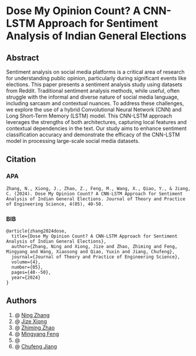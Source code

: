 # Dose My Opinion Count? A CNN-LSTM Approach for Sentiment Analysis of Indian General Elections


## Abstract
Sentiment analysis on social media platforms is a critical area of research for understanding public opinion,
particularly during significant events like elections. This paper presents a sentiment analysis study using datasets from
Reddit. Traditional sentiment analysis methods, while useful, often struggle with the informal and diverse nature of social
media language, including sarcasm and contextual nuances. To address these challenges, we explore the use of a hybrid
Convolutional Neural Network (CNN) and Long Short-Term Memory (LSTM) model. This CNN-LSTM approach
leverages the strengths of both architectures, capturing local features and contextual dependencies in the text. Our study
aims to enhance sentiment classification accuracy and demonstrate the efficacy of the CNN-LSTM model in processing
large-scale social media datasets.

## Citation
### APA
```
Zhang, N., Xiong, J., Zhao, Z., Feng, M., Wang, X., Qiao, Y., & Jiang, C. (2024). Dose My Opinion Count? A CNN-LSTM Approach for Sentiment Analysis of Indian General Elections. Journal of Theory and Practice of Engineering Science, 4(05), 40-50.
```
### BIB

```
@article{zhang2024dose,
  title={Dose My Opinion Count? A CNN-LSTM Approach for Sentiment Analysis of Indian General Elections},
  author={Zhang, Ning and Xiong, Jize and Zhao, Zhiming and Feng, Mingyang and Wang, Xiaosong and Qiao, Yuxin and Jiang, Chufeng},
  journal={Journal of Theory and Practice of Engineering Science},
  volume={4},
  number={05},
  pages={40--50},
  year={2024}
}
```

## Authors
1. @ [Ning Zhang](https://github.com/zning1994)  <br>
2. @ [Jize Xiong](https://github.com/Jasonxiong824)   <br>
3. @ [Zhiming Zhao](https://github.com/zhiming817)  <br>
4. @ [Mingyang Feng](https://github.com/1366560t)  <br>
5. @
6. @ [Chufeng Jiang](https://github.com/Chufeng-Jiang) <br>

